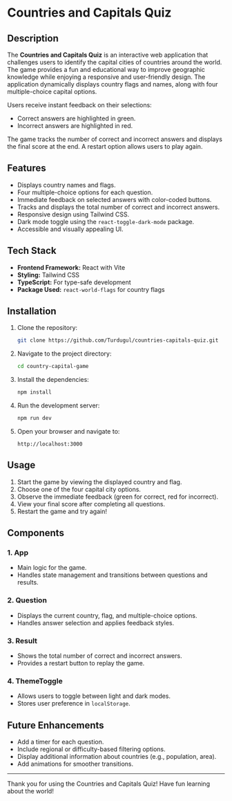 # Countries and Capitals Quiz

## **Description**

The **Countries and Capitals Quiz** is an interactive web application that challenges users to identify the capital cities of countries around the world. The game provides a fun and educational way to improve geographic knowledge while enjoying a responsive and user-friendly design. The application dynamically displays country flags and names, along with four multiple-choice capital options.

Users receive instant feedback on their selections:

- Correct answers are highlighted in green.
- Incorrect answers are highlighted in red.

The game tracks the number of correct and incorrect answers and displays the final score at the end. A restart option allows users to play again.

## **Features**

- Displays country names and flags.
- Four multiple-choice options for each question.
- Immediate feedback on selected answers with color-coded buttons.
- Tracks and displays the total number of correct and incorrect answers.
- Responsive design using Tailwind CSS.
- Dark mode toggle using the `react-toggle-dark-mode` package.
- Accessible and visually appealing UI.

## **Tech Stack**

- **Frontend Framework:** React with Vite
- **Styling:** Tailwind CSS
- **TypeScript:** For type-safe development
- **Package Used:** `react-world-flags` for country flags

## **Installation**

1. Clone the repository:

   ```bash
   git clone https://github.com/Turdugul/countries-capitals-quiz.git
   ```

2. Navigate to the project directory:

   ```bash
   cd country-capital-game
   ```

3. Install the dependencies:

   ```bash
   npm install
   ```

4. Run the development server:

   ```bash
   npm run dev
   ```

5. Open your browser and navigate to:
   ```
   http://localhost:3000
   ```

## **Usage**

1. Start the game by viewing the displayed country and flag.
2. Choose one of the four capital city options.
3. Observe the immediate feedback (green for correct, red for incorrect).
4. View your final score after completing all questions.
5. Restart the game and try again!

## **Components**

### 1. **App**

- Main logic for the game.
- Handles state management and transitions between questions and results.

### 2. **Question**

- Displays the current country, flag, and multiple-choice options.
- Handles answer selection and applies feedback styles.

### 3. **Result**

- Shows the total number of correct and incorrect answers.
- Provides a restart button to replay the game.

### 4. **ThemeToggle**

- Allows users to toggle between light and dark modes.
- Stores user preference in `localStorage`.

## **Future Enhancements**

- Add a timer for each question.
- Include regional or difficulty-based filtering options.
- Display additional information about countries (e.g., population, area).
- Add animations for smoother transitions.

---

Thank you for using the Countries and Capitals Quiz! Have fun learning about the world!
